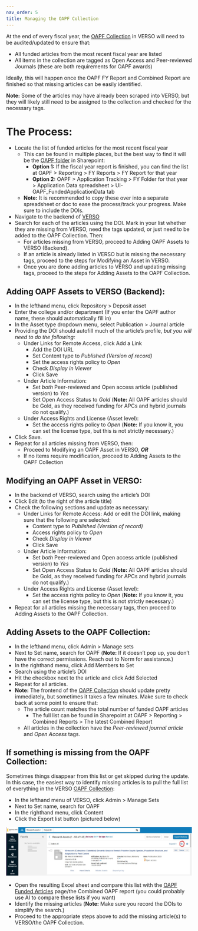 ```yaml
---
nav_order: 5
title: Managing the OAPF Collection
---
```

At the end of every fiscal year, the [OAPF Collection](https://verso.uidaho.edu/esploro/search/collections/UI-Open-Access-Publishing-Fund/oapf?institution=01ALLIANCE_UID) in VERSO will need to be audited/updated to ensure that: 

* All funded articles from the most recent fiscal year are listed   
* All items in the collection are tagged as Open Access and Peer-reviewed Journals (these are both requirements for OAPF awards) 

Ideally, this will happen once the OAPF FY Report and Combined Report are finished so that missing articles can be easily identified. 

**Note:** Some of the articles may have already been scraped into VERSO, but they will likely still need to be assigned to the collection and checked for the necessary tags. 

# The Process: 

* Locate the list of funded articles for the most recent fiscal year   
  * This can be found in multiple places, but the best way to find it will be the [OAPF folder](https://vandalsuidaho.sharepoint.com/sites/Storage-Library/Documents/Forms/AllItems.aspx?id=%2Fsites%2FStorage%2DLibrary%2FDocuments%2Fshared%2FDigital%20Scholarship%20%26%20Open%20Strategies%2FOAPF&viewid=94a9eb4b%2Dc8c8%2D47e7%2D81cd%2D03c68a46d452) in Sharepoint:   
    * **Option 1:** If the fiscal year report is finished, you can find the list at OAPF \> Reporting \> FY Reports \> FY Report for that year    
    * **Option 2:** OAPF \> Application Tracking \> FY Folder for that year \> Application Data spreadsheet \> UI-OAPF\_FundedApplicationData tab   
  * **Note:** It is recommended to copy these over into a separate spreadsheet or doc to ease the process/track your progress. Make sure to include the DOIs.   
* Navigate to the backend of [VERSO](https://alliance-uidaho-researchmanagement.esploro.exlibrisgroup.com/mng/login?auth=SAML)   
* Search for each of the articles using the DOI. Mark in your list whether they are missing from VERSO, need the tags updated, or just need to be added to the OAPF Collection. Then:   
  * For articles missing from VERSO, proceed to Adding OAPF Assets to VERSO (Backend).   
  * If an article is already listed in VERSO but is missing the necessary tags, proceed to the steps for Modifying an Asset in VERSO.   
  * Once you are done adding articles to VERSO and updating missing tags, proceed to the steps for Adding Assets to the OAPF Collection. 

## Adding OAPF Assets to VERSO (Backend): 

* In the lefthand menu, click Repository \> Deposit asset   
* Enter the college and/or department (If you enter the OAPF author name, these should automatically fill in)   
* In the Asset type dropdown menu, select Publication \> Journal article   
* Providing the DOI should autofill much of the article’s profile, *but you will need to do the following:*   
  * Under Links for Remote Access, click Add a Link   
    * Add the DOI URL   
    * Set Content type to *Published (Version of record)*   
    * Set the access rights policy to *Open*   
    * Check *Display in Viewer*   
    * Click Save   
  * Under Article Information:    
    * Set *both* Peer-reviewed and Open access article (published version) to *Yes*    
    * Set Open Access Status to *Gold* (**Note:** All OAPF articles should be Gold, as they received funding for APCs and hybrid journals do not qualify.)   
  * Under Access Rights and License (Asset level):   
    * Set the access rights policy to *Open* (**Note:** If you know it, you can set the license type, but this is not strictly necessary.)   
* Click Save.    
* Repeat for all articles missing from VERSO, then:   
  * Proceed to Modifying an OAPF Asset in VERSO, ***OR***   
  * If no items require modification, proceed to Adding Assets to the OAPF Collection 

## Modifying an OAPF Asset in VERSO: 

* In the backend of VERSO, search using the article’s DOI   
* Click Edit (to the right of the article title)   
* Check the following sections and update as necessary:   
  * Under Links for Remote Access: Add or edit the DOI link, making sure that the following are selected:   
    * Content type to *Published (Version of record)*   
    * Access rights policy to *Open*   
    * Check *Display in Viewer*   
    * Click Save   
  * Under Article Information:    
    * Set *both* Peer-reviewed and Open access article (published version) to *Yes*    
    * Set Open Access Status to *Gold* (**Note:** All OAPF articles should be Gold, as they received funding for APCs and hybrid journals do not qualify.)   
  * Under Access Rights and License (Asset level):   
    * Set the access rights policy to *Open* (**Note:** If you know it, you can set the license type, but this is not strictly necessary.)   
* Repeat for all articles missing the necessary tags, then proceed to Adding Assets to the OAPF Collection. 

## Adding Assets to the OAPF Collection: 

* In the lefthand menu, click Admin \> Manage sets    
* Next to Set name, search for OAPF (**Note:** If it doesn’t pop up, you don’t have the correct permissions. Reach out to Norm for assistance.)   
* In the righthand menu, click Add Members to Set   
* Search using the article’s DOI   
* Hit the checkbox next to the article and click Add Selected   
* Repeat for all articles.   
* **Note:** The frontend of the [OAPF Collection](https://verso.uidaho.edu/esploro/search/collections/UI-Open-Access-Publishing-Fund/oapf?institution=01ALLIANCE_UID) should update pretty immediately, but sometimes it takes a few minutes. Make sure to check back at some point to ensure that:   
  * The article count matches the total number of funded OAPF articles   
    *  The full list can be found in Sharepoint at OAPF \> Reporting \> Combined Reports \> The latest Combined Report   
  * All articles in the collection have the *Peer-reviewed journal article* and *Open Access* tags. 

## If something is missing from the OAPF Collection: 

Sometimes things disappear from this list or get skipped during the update. In this case, the easiest way to identify missing articles is to pull the full list of everything in the VERSO [OAPF Collection](https://verso.uidaho.edu/esploro/search/collections/UI-Open-Access-Publishing-Fund/oapf?institution=01ALLIANCE_UID): 

* In the lefthand menu of VERSO, click Admin \> Manage Sets   
* Next to Set name, search for OAPF   
* In the righthand menu, click Content   
* Click the Export list button (pictured below)
<img src="../images/oapf-list-export.jpg" width="800" alt="A screenshot of the OAPF set list with the Export list button circled in red">

* Open the resulting Excel sheet and compare this list with the [OAPF Funded Articles](https://www.lib.uidaho.edu/open/oapf/funded.html) page/the Combined OAPF report (you could probably use AI to compare these lists if you want)
* Identify the missing articles (**Note:** Make sure you record the DOIs to simplify the search.)
* Proceed to the appropriate steps above to add the missing article(s) to VERSO/the OAPF Collection.

